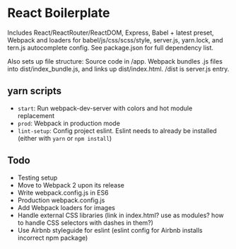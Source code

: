 # React Boilerplate

Includes React/ReactRouter/ReactDOM, Express, Babel + latest preset, Webpack and loaders for babel/js/css/scss/style, server.js, yarn.lock, and tern.js autocomplete config. See package.json for full dependency list.

Also sets up file structure: Source code in /app. Webpack bundles .js files into dist/index_bundle.js, and links up dist/index.html. /dist is server.js entry.

## yarn scripts
  - `start`: Run webpack-dev-server with colors and hot module replacement
  - `prod`: Webpack in production mode
  - `lint-setup`: Config project eslint. Eslint needs to already be installed (either with `yarn` or `npm install`)

## Todo

- Testing setup
- Move to Webpack 2 upon its release
- Write webpack.config.js in ES6
- Production webpack.config.js
- Add Webpack loaders for images
- Handle external CSS libraries (link in index.html? use as modules? how to handle CSS selectors with dashes in them?)
- Use Airbnb styleguide for eslint (eslint config for Airbnb installs incorrect npm package)
